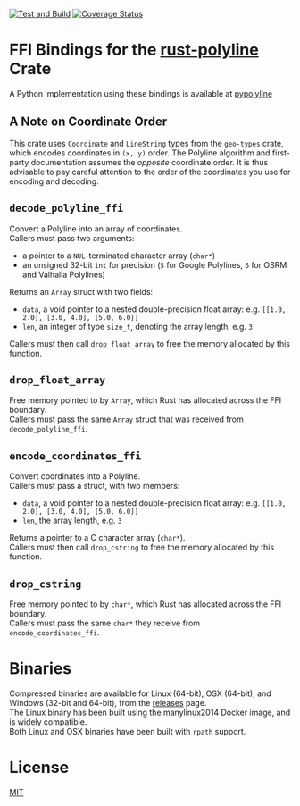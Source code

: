 [![Test and Build](https://github.com/urschrei/polyline-ffi/actions/workflows/test.yml/badge.svg)](https://github.com/urschrei/polyline-ffi/actions/workflows/test.yml) [![Coverage Status](https://coveralls.io/repos/github/urschrei/polyline-ffi/badge.svg?branch=master)](https://coveralls.io/github/urschrei/polyline-ffi?branch=master)

# FFI Bindings for the [rust-polyline](https://github.com/georust/rust-polyline) Crate
A Python implementation using these bindings is available at [pypolyline](https://github.com/urschrei/pypolyline)

## A Note on Coordinate Order

This crate uses `Coordinate` and `LineString` types from the `geo-types` crate, which encodes coordinates in `(x, y)` order. The Polyline algorithm and first-party documentation assumes the _opposite_ coordinate order. It is thus advisable to pay careful attention to the order of the coordinates you use for encoding and decoding.

## `decode_polyline_ffi`
Convert a Polyline into an array of coordinates.  
Callers must pass two arguments:

- a pointer to a `NUL`-terminated character array (`char*`)
- an unsigned 32-bit `int` for precision (`5` for Google Polylines, `6` for OSRM and Valhalla Polylines)  

Returns an `Array` struct with two fields:
- `data`, a void pointer to a nested double-precision float array: e.g. `[[1.0, 2.0], [3.0, 4.0], [5.0, 6.0]]`
- `len`, an integer of type `size_t`, denoting the array length, e.g. `3`

Callers must then call `drop_float_array` to free the memory allocated by this function.

## `drop_float_array`
Free memory pointed to by `Array`, which Rust has allocated across the FFI boundary.  
Callers must pass the same `Array` struct that was received from `decode_polyline_ffi`.

## `encode_coordinates_ffi`
Convert coordinates into a Polyline.  
Callers must pass a struct, with two members:
- `data`, a void pointer to a nested double-precision float array: e.g. `[[1.0, 2.0], [3.0, 4.0], [5.0, 6.0]]`
- `len`, the array length, e.g. `3`

Returns a pointer to a C character array (`char*`).  
Callers must then call `drop_cstring` to free the memory allocated by this function.

## `drop_cstring`
Free memory pointed to by `char*`, which Rust has allocated across the FFI boundary.  
Callers must pass the same `char*` they receive from `encode_coordinates_ffi`.

# Binaries
Compressed binaries are available for Linux (64-bit), OSX (64-bit), and Windows (32-bit and 64-bit), from the [releases](https://github.com/urschrei/polyline-ffi/releases) page.  
The Linux binary has been built using the manylinux2014 Docker image, and is widely compatible.  
Both Linux and OSX binaries have been built with `rpath` support.

# License
[MIT](license.txt)
